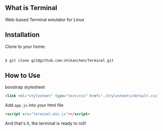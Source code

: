 ## What is Terminal
Web-based Terminal emulator for Linux

## Installation
Clone to your home:<br/><br/>
```bash
$ git clone git@github.com:shikanchen/Terminal.git
```

## How to Use
boostrap stylesheet
```html
<link rel="stylesheet" type="text/css" href="./Stylesheets/default.css"/>
```
Add <code>app.js</code> into your html file
```html
<script src="terminal.min.js"></script>
```

And that's it, the terminal is ready to roll!
